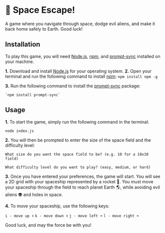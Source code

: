 #  🚀 Space Escape!
A game where you navigate through space, dodge evil aliens, and make it back home safely to Earth. Good luck!

## Installation

To play this game, you will need [Node.js](https://nodejs.org/en/), [npm](https://www.npmjs.com/get-npm), and [prompt-sync](https://www.npmjs.com/package/prompt-sync) installed on your machine.

**1.**  Download and install [Node.js](https://nodejs.org/en/) for your  operating system.
**2.**  Open your terminal and run the following command to install [npm](https://www.npmjs.com/get-npm):
	`npm install npm -g` 

**3.**  Run the following command to install the [prompt-sync](https://www.npmjs.com/package/prompt-sync) package:

	`npm install prompt-sync`
## Usage

**1.** To start the game, simply run the following command in the terminal:

`node index.js` 

**2.** You will then be prompted to enter the size of the space field and the difficulty level:


`What size do you want the space field to be? (e.g. 10 for a 10x10 field)` 


`What difficulty level do you want to play? (easy, medium, or hard)` 

**3.** Once you have entered your preferences, the game will start. You will see a 2D grid with your spaceship represented by a rocket 🚀. You must move your spaceship through the field to reach planet Earth 🌎, while avoiding evil aliens 👽 and holes in space.

**4.** To move your spaceship, use the following keys:

`i - move up ⬆️`
`k - move down ⬇️`
`j - move left ⬅️`
`l - move right ➡️` 

Good luck, and may the force be with you!
